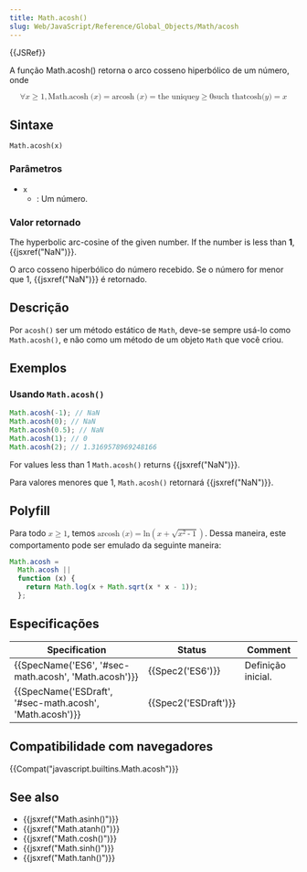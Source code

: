 ```yaml
---
title: Math.acosh()
slug: Web/JavaScript/Reference/Global_Objects/Math/acosh
---
```


{{JSRef}}

A função Math.acosh() retorna o arco cosseno hiperbólico de um número, onde

<math display="block"><semantics><mrow><mo>∀</mo><mi>x</mi><mo>≥</mo><mn>1</mn><mo>,</mo><mstyle mathvariant="monospace"><mrow><mo lspace="0em" rspace="thinmathspace">Math.acosh</mo><mo stretchy="false">(</mo><mi>x</mi><mo stretchy="false">)</mo></mrow></mstyle><mo>=</mo><mo lspace="0em" rspace="thinmathspace">arcosh</mo><mo stretchy="false">(</mo><mi>x</mi><mo stretchy="false">)</mo><mo>=</mo><mtext> the unique </mtext><mspace width="thickmathspace"></mspace><mi>y</mi><mo>≥</mo><mn>0</mn><mspace width="thickmathspace"></mspace><mtext>such that</mtext><mspace width="thickmathspace"></mspace><mo lspace="0em" rspace="0em">cosh</mo><mo stretchy="false">(</mo><mi>y</mi><mo stretchy="false">)</mo><mo>=</mo><mi>x</mi></mrow><annotation encoding="TeX">\forall x \geq 1, \mathtt{\operatorname{Math.acosh}(x)} = \operatorname{arcosh}(x) = \text{ the unique } \; y \geq 0 \; \text{such that} \; \cosh(y) = x</annotation></semantics></math>

## Sintaxe

```
Math.acosh(x)
```

### Parâmetros

- `x`
  - : Um número.

### Valor retornado

The hyperbolic arc-cosine of the given number. If the number is less than **1**, {{jsxref("NaN")}}.

O arco cosseno hiperbólico do número recebido. Se o número for menor que 1, {{jsxref("NaN")}} é retornado.

## Descrição

Por `acosh()` ser um método estático de `Math`, deve-se sempre usá-lo como `Math.acosh()`, e não como um método de um objeto `Math` que você criou.

## Exemplos

### Usando `Math.acosh()`

```js
Math.acosh(-1); // NaN
Math.acosh(0); // NaN
Math.acosh(0.5); // NaN
Math.acosh(1); // 0
Math.acosh(2); // 1.3169578969248166
```

For values less than 1 `Math.acosh()` returns {{jsxref("NaN")}}.

Para valores menores que 1, `Math.acosh()` retornará {{jsxref("NaN")}}.

## Polyfill

Para todo <math><semantics><mrow><mi>x</mi><mo>≥</mo><mn>1</mn></mrow><annotation encoding="TeX">x \geq 1</annotation></semantics></math>, temos <math><semantics><mrow><mo lspace="0em" rspace="thinmathspace">arcosh</mo><mo stretchy="false">(</mo><mi>x</mi><mo stretchy="false">)</mo><mo>=</mo><mo lspace="0em" rspace="0em">ln</mo><mrow><mo>(</mo><mrow><mi>x</mi><mo>+</mo><msqrt><mrow><msup><mi>x</mi><mn>2</mn></msup><mo>-</mo><mn>1</mn></mrow></msqrt></mrow><mo>)</mo></mrow></mrow><annotation encoding="TeX">\operatorname {arcosh} (x) = \ln \left(x + \sqrt{x^{2} - 1} \right)</annotation></semantics></math>. Dessa maneira, este comportamento pode ser emulado da seguinte maneira:

```js
Math.acosh =
  Math.acosh ||
  function (x) {
    return Math.log(x + Math.sqrt(x * x - 1));
  };
```

## Especificações

| Specification                                            | Status               | Comment            |
| -------------------------------------------------------- | -------------------- | ------------------ |
| {{SpecName('ES6', '#sec-math.acosh', 'Math.acosh')}}     | {{Spec2('ES6')}}     | Definição inicial. |
| {{SpecName('ESDraft', '#sec-math.acosh', 'Math.acosh')}} | {{Spec2('ESDraft')}} |                    |

## Compatibilidade com navegadores

{{Compat("javascript.builtins.Math.acosh")}}

## See also

- {{jsxref("Math.asinh()")}}
- {{jsxref("Math.atanh()")}}
- {{jsxref("Math.cosh()")}}
- {{jsxref("Math.sinh()")}}
- {{jsxref("Math.tanh()")}}
